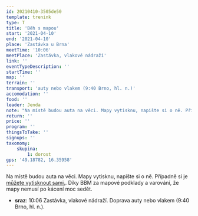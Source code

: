 ```yaml
---
id: 20210410-3505de50
template: trenink
type: T
title: 'Běh s mapou'
start: '2021-04-10'
end: '2021-04-10'
place: 'Zastávka u Brna'
meetTime: '10:06'
meetPlace: 'Zastávka, vlakové nádraží'
link: ''
eventTypeDescription: ''
startTime: ''
map: ''
terrain: ''
transport: 'auty nebo vlakem (9:40 Brno, hl. n.)'
accomodation: ''
food: ''
leader: Jenda
note: "Na místě budou auta na věci. Mapy vytisknu, napište si o ně. Případně si je [můžete vytisknout sami.](https://drive.google.com/drive/folders/1Nk54tv_tyd6hpMYSaLS1sOd2Pr4vIFxe?usp=sharing)\r\nDíky BBM za mapové podklady a varování, že mapy nemusí po kácení moc sedět."
return: ''
price: ''
program: ''
thingsToTake: ''
signups: ''
taxonomy:
    skupina:
        1: dorost
gps: '49.18782, 16.35958'
---
```


Na místě budou auta na věci. Mapy vytisknu, napište si o ně. Případně si je [můžete vytisknout sami.](https://drive.google.com/drive/folders/1Nk54tv_tyd6hpMYSaLS1sOd2Pr4vIFxe?usp=sharing). Díky BBM za mapové podklady a varování, že mapy nemusí po kácení moc sedět.

*   **sraz**: 10:06 Zastávka, vlakové nádraží. Doprava auty nebo vlakem (9:40 Brno, hl. n.).